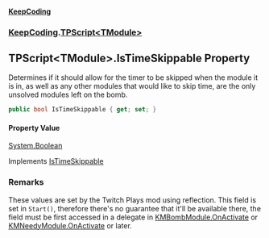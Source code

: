 #### [KeepCoding](index.md 'index')
### [KeepCoding](KeepCoding.md 'KeepCoding').[TPScript&lt;TModule&gt;](TPScript.TModule..md 'KeepCoding.TPScript&lt;TModule&gt;')
## TPScript&lt;TModule&gt;.IsTimeSkippable Property
Determines if it should allow for the timer to be skipped when the module it is in, as well as any other modules that would like to skip time, are the only unsolved modules left on the bomb.   
```csharp
public bool IsTimeSkippable { get; set; }
```
#### Property Value
[System.Boolean](https://docs.microsoft.com/en-us/dotnet/api/System.Boolean 'System.Boolean')

Implements [IsTimeSkippable](ITP.IsTimeSkippable.md 'KeepCoding.ITP.IsTimeSkippable')  
### Remarks
These values are set by the Twitch Plays mod using reflection. This field is set in `Start()`, therefore there's no guarantee that it'll be available there, the field must be first accessed in a delegate in [KMBombModule.OnActivate](https://docs.microsoft.com/en-us/dotnet/api/KMBombModule.OnActivate 'KMBombModule.OnActivate') or [KMNeedyModule.OnActivate](https://docs.microsoft.com/en-us/dotnet/api/KMNeedyModule.OnActivate 'KMNeedyModule.OnActivate') or later.  
